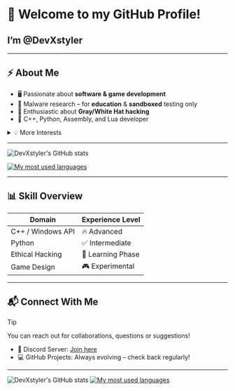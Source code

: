 # 👋 Welcome to my GitHub Profile!


## I’m **@DevXstyler**
---

## ⚡ About Me

- 🖥️ Passionate about **software & game development**
- 🧠 Malware research – for **education** & **sandboxed** testing only
- 🔐 Enthusiastic about **Gray/White Hat hacking**
- 🧰 C++, Python, Assembly, and Lua developer

<details>
<summary>💡 More Interests</summary>

- Reverse Engineering  
- System Internals  
- Building custom tools  
- Creating experimental projects

</details>

---

![DevXstyler's GitHub stats](https://github-readme-stats.vercel.app/api?username=DevXstyler&show_icons=true&theme=dark)

[![My most used languages](https://github-readme-stats.vercel.app/api/top-langs/?username=DevXstyler&theme=dark)](https://github.com/anuraghazra/github-readme-stats)

---

## 📊 Skill Overview

| Domain              | Experience Level    |
|---------------------|---------------------|
| C++ / Windows API    | 🔥 Advanced          |
| Python               | ✅ Intermediate      |
| Ethical Hacking      | 🧪 Learning Phase    |
| Game Design          | 🎮 Experimental      |

---

## 📬 Connect With Me

> [!TIP]
> You can reach out for collaborations, questions or suggestions!

- 💬 Discord Server: [Join here](https://discord.gg/75W6mXRh5f)
- 💻 GitHub Projects: Always evolving – check back regularly!

---
![DevXstyler's GitHub stats](https://github-readme-stats.vercel.app/api?username=DevXstyler&show_icons=true&theme=dark)
[![My most used languages](https://github-readme-stats.vercel.app/api/top-langs/?username=DevXstyler&theme=dark)](https://github.com/anuraghazra/github-readme-stats)

